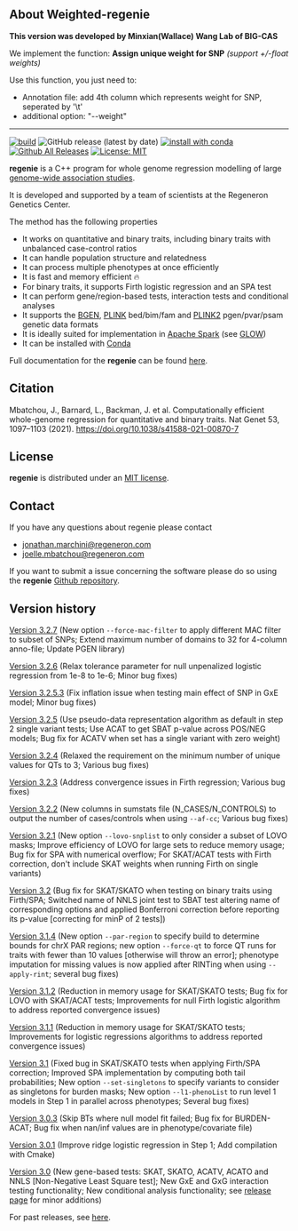 ## About Weighted-regenie

**This version was developed by Minxian(Wallace) Wang Lab of BIG-CAS**

We implement the function: **Assign unique weight for SNP** *(support +/-float weights)*

Use this function, you just need to:
- Annotation file: add 4th column which represents weight for SNP, seperated by '\t'
- additional option:  "--weight"

***

[![build](https://github.com/rgcgithub/regenie/actions/workflows/test.yml/badge.svg)](https://github.com/rgcgithub/regenie/actions/workflows/test.yml)
![GitHub release (latest by date)](https://img.shields.io/github/v/release/rgcgithub/regenie?logo=Github)
[![install with conda](https://img.shields.io/badge/install%20with-conda-brightgreen.svg)](https://anaconda.org/bioconda/regenie)
[![Github All Releases](https://img.shields.io/github/downloads/rgcgithub/regenie/total.svg)]()
[![License: MIT](https://img.shields.io/badge/License-MIT-yellow.svg)](https://opensource.org/licenses/MIT)

**regenie** is a C++ program for whole genome regression modelling of large [genome-wide association studies](https://en.wikipedia.org/wiki/Genome-wide_association_study).

It is developed and supported by a team of scientists at the Regeneron Genetics Center.

The method has the following properties

- It works on quantitative and binary traits, including binary traits with unbalanced case-control ratios
- It can handle population structure and relatedness
- It can process multiple phenotypes at once efficiently
- It is fast and memory efficient 🔥
- For binary traits, it supports Firth logistic regression and an SPA test
- It can perform gene/region-based tests, interaction tests and conditional analyses
- It supports the [BGEN](https://www.well.ox.ac.uk/~gav/bgen_format/), [PLINK](https://www.cog-genomics.org/plink/1.9/formats#bed) bed/bim/fam and [PLINK2](https://www.cog-genomics.org/plink/2.0/formats#pgen) pgen/pvar/psam genetic data formats
- It is ideally suited for implementation in [Apache Spark](https://spark.apache.org/) (see [GLOW](https://projectglow.io/))
- It can be installed with [Conda](https://anaconda.org/bioconda/regenie)

Full documentation for the **regenie** can be found [here](https://rgcgithub.github.io/regenie/).

## Citation 
Mbatchou, J., Barnard, L., Backman, J. et al. Computationally efficient whole-genome regression for quantitative and binary traits. Nat Genet 53, 1097–1103 (2021). https://doi.org/10.1038/s41588-021-00870-7

## License

**regenie** is distributed under an [MIT license](https://github.com/rgcgithub/regenie/blob/master/LICENSE).

## Contact
If you have any questions about regenie please contact

- <jonathan.marchini@regeneron.com>
- <joelle.mbatchou@regeneron.com>

If you want to submit a issue concerning the software please do so
using the **regenie** [Github repository](https://github.com/rgcgithub/regenie/issues).


## Version history
[Version 3.2.7](https://github.com/rgcgithub/regenie/releases/tag/v3.2.7) (New option `--force-mac-filter` to apply different MAC filter to subset of SNPs; Extend maximum number of domains to 32 for 4-column anno-file; Update PGEN library)

[Version 3.2.6](https://github.com/rgcgithub/regenie/releases/tag/v3.2.6) (Relax tolerance parameter for null unpenalized logistic regression from 1e-8 to 1e-6; Minor bug fixes)

[Version 3.2.5.3](https://github.com/rgcgithub/regenie/releases/tag/v3.2.5.3) (Fix inflation issue when testing main effect of SNP in GxE model; Minor bug fixes)

[Version 3.2.5](https://github.com/rgcgithub/regenie/releases/tag/v3.2.5) (Use pseudo-data representation algorithm as default in step 2 single variant tests; Use ACAT to get SBAT p-value across POS/NEG models; Bug fix for ACATV when set has a single variant with zero weight)

[Version 3.2.4](https://github.com/rgcgithub/regenie/releases/tag/v3.2.4) (Relaxed the requirement on the minimum number of unique values for QTs to 3; Various bug fixes)

[Version 3.2.3](https://github.com/rgcgithub/regenie/releases/tag/v3.2.3) (Address convergence issues in Firth regression; Various bug fixes)

[Version 3.2.2](https://github.com/rgcgithub/regenie/releases/tag/v3.2.2) (New columns in sumstats file (N_CASES/N_CONTROLS) to output the number of cases/controls when using `--af-cc`; Various bug fixes)

[Version 3.2.1](https://github.com/rgcgithub/regenie/releases/tag/v3.2.1) (New option `--lovo-snplist` to only consider a subset of LOVO masks; Improve efficiency of LOVO for large sets to reduce memory usage; Bug fix for SPA with numerical overflow; For SKAT/ACAT tests with Firth correction, don't include SKAT weights when running Firth on single variants)

[Version 3.2](https://github.com/rgcgithub/regenie/releases/tag/v3.2) (Bug fix for SKAT/SKATO when testing on binary traits using Firth/SPA; Switched name of NNLS joint test to SBAT test altering name of corresponding options and applied Bonferroni correction before reporting its p-value [correcting for minP of 2 tests])

[Version 3.1.4](https://github.com/rgcgithub/regenie/releases/tag/v3.1.4) (New option `--par-region` to specify build to determine bounds for chrX PAR regions; new option `--force-qt` to force QT runs for traits with fewer than 10 values [otherwise will throw an error]; phenotype imputation for missing values is now applied after RINTing when using `--apply-rint`; several bug fixes)

[Version 3.1.2](https://github.com/rgcgithub/regenie/releases/tag/v3.1.2) (Reduction in memory usage for SKAT/SKATO tests; Bug fix for LOVO with SKAT/ACAT tests; Improvements for null Firth logistic algorithm to address reported convergence issues)

[Version 3.1.1](https://github.com/rgcgithub/regenie/releases/tag/v3.1.1) (Reduction in memory usage for SKAT/SKATO tests; Improvements for logistic regressions algorithms to address reported convergence issues)

[Version 3.1](https://github.com/rgcgithub/regenie/releases/tag/v3.1) (Fixed bug in SKAT/SKATO tests when applying Firth/SPA correction; Improved SPA implementation by computing both tail probabilities; New option `--set-singletons` to specify variants to consider as singletons for burden masks; New option `--l1-phenoList` to run level 1 models in Step 1 in parallel across phenotypes; Several bug fixes)

[Version 3.0.3](https://github.com/rgcgithub/regenie/releases/tag/v3.0.3) (Skip BTs where null model fit failed; Bug fix for BURDEN-ACAT; Bug fix when nan/inf values are in phenotype/covariate file)

[Version 3.0.1](https://github.com/rgcgithub/regenie/releases/tag/v3.0.1) (Improve ridge logistic regression in Step 1; Add compilation with Cmake)

[Version 3.0](https://github.com/rgcgithub/regenie/releases/tag/v3.0) (New gene-based tests: SKAT, SKATO, ACATV, ACATO and NNLS [Non-Negative Least Square test]; New GxE and GxG interaction testing functionality; New conditional analysis functionality; see [release page](https://github.com/rgcgithub/regenie/releases/tag/v3.0) for minor additions)

For past releases, see [here](RELEASE_LOG.md).
